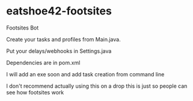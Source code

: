 # eatshoe42-footsites
Footsites Bot

Create your tasks and profiles from Main.java. 

Put your delays/webhooks in Settings.java

Dependencies are in pom.xml

I will add an exe soon and add task creation from command line

I don't recommend actually using this on a drop this is just so people can see how footsites work
